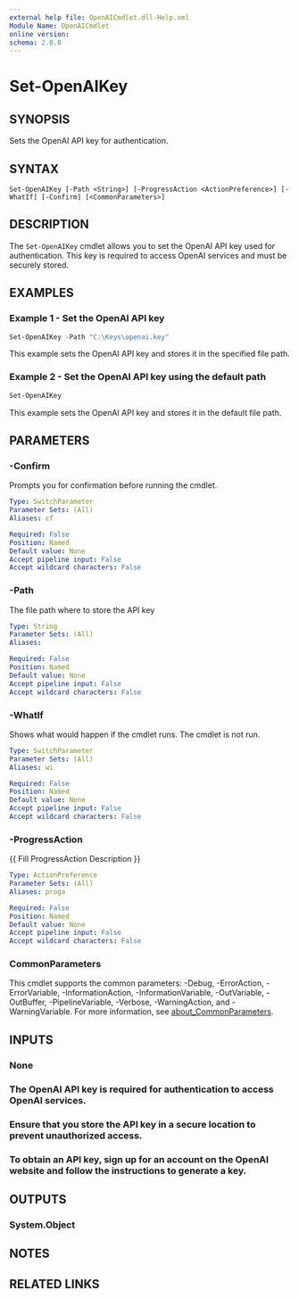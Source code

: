 ```yaml
---
external help file: OpenAICmdlet.dll-Help.xml
Module Name: OpenAICmdlet
online version:
schema: 2.0.0
---
```


# Set-OpenAIKey

## SYNOPSIS
Sets the OpenAI API key for authentication.

## SYNTAX

```
Set-OpenAIKey [-Path <String>] [-ProgressAction <ActionPreference>] [-WhatIf] [-Confirm] [<CommonParameters>]
```

## DESCRIPTION
The `Set-OpenAIKey` cmdlet allows you to set the OpenAI API key used for authentication. This key is required to access OpenAI services and must be securely stored.

## EXAMPLES

### Example 1 - Set the OpenAI API key
```powershell
Set-OpenAIKey -Path "C:\Keys\openai.key"
```

This example sets the OpenAI API key and stores it in the specified file path.

### Example 2 - Set the OpenAI API key using the default path
```powershell
Set-OpenAIKey
```

This example sets the OpenAI API key and stores it in the default file path.

## PARAMETERS

### -Confirm
Prompts you for confirmation before running the cmdlet.

```yaml
Type: SwitchParameter
Parameter Sets: (All)
Aliases: cf

Required: False
Position: Named
Default value: None
Accept pipeline input: False
Accept wildcard characters: False
```

### -Path
The file path where to store the API key

```yaml
Type: String
Parameter Sets: (All)
Aliases:

Required: False
Position: Named
Default value: None
Accept pipeline input: False
Accept wildcard characters: False
```

### -WhatIf
Shows what would happen if the cmdlet runs.
The cmdlet is not run.

```yaml
Type: SwitchParameter
Parameter Sets: (All)
Aliases: wi

Required: False
Position: Named
Default value: None
Accept pipeline input: False
Accept wildcard characters: False
```

### -ProgressAction
{{ Fill ProgressAction Description }}

```yaml
Type: ActionPreference
Parameter Sets: (All)
Aliases: proga

Required: False
Position: Named
Default value: None
Accept pipeline input: False
Accept wildcard characters: False
```

### CommonParameters
This cmdlet supports the common parameters: -Debug, -ErrorAction, -ErrorVariable, -InformationAction, -InformationVariable, -OutVariable, -OutBuffer, -PipelineVariable, -Verbose, -WarningAction, and -WarningVariable. For more information, see [about_CommonParameters](http://go.microsoft.com/fwlink/?LinkID=113216).

## INPUTS

### None
### The OpenAI API key is required for authentication to access OpenAI services.
### Ensure that you store the API key in a secure location to prevent unauthorized access.
### To obtain an API key, sign up for an account on the OpenAI website and follow the instructions to generate a key.

## OUTPUTS

### System.Object
## NOTES

## RELATED LINKS
